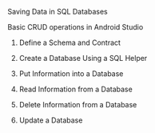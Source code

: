 Saving Data in SQL Databases

Basic CRUD operations in Android Studio

1. Define a Schema and Contract

2. Create a Database Using a SQL Helper

3. Put Information into a Database

4. Read Information from a Database

5. Delete Information from a Database

6. Update a Database
